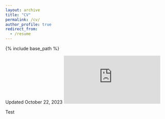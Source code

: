 ```yaml
---
layout: archive
title: "CV"
permalink: /cv/
author_profile: true
redirect_from:
  - /resume
---
```


{% include base_path %}

Updated October 22, 2023
<embed src="https://eswold.github.io.files/CVoct23.pdf" type="application/pdf" />

Test 